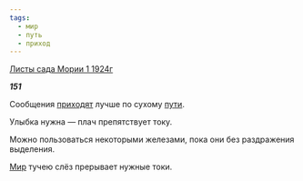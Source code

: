 ```yaml
---
tags:
  - мир
  - путь
  - приход
---
```

[Листы сада Мории 1 1924г](https://127.0.0.1:4002/agni/1924)

___151___

Сообщения [приходят](../../../tags/#приход) лучше по сухому [пути](../../../tags/#путь).   

Улыбка нужна — плач препятствует току.   

Можно пользоваться некоторыми железами, пока они без раздражения выделения.   

[Мир](../../../tags/#мир) тучею слёз прерывает нужные токи.   

